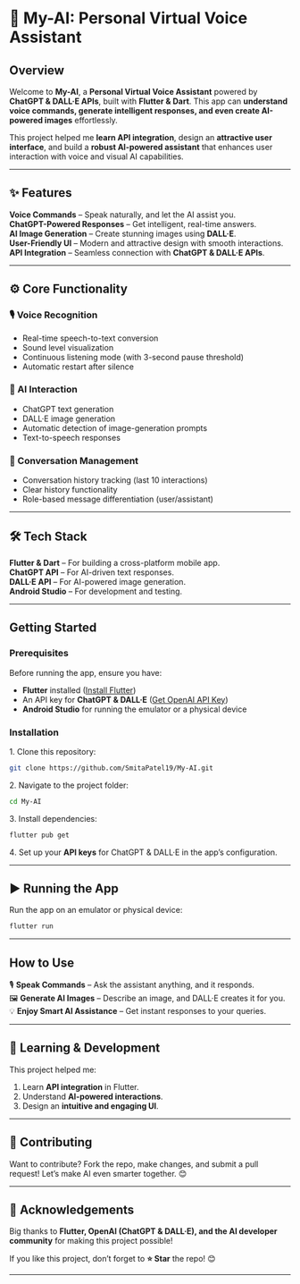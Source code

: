 # 🧠 My-AI: Personal Virtual Voice Assistant  

## Overview  

Welcome to **My-AI**, a **Personal Virtual Voice Assistant** powered by **ChatGPT & DALL·E APIs**, built with **Flutter & Dart**. This app can **understand voice commands, generate intelligent responses, and even create AI-powered images** effortlessly.  

This project helped me **learn API integration**, design an **attractive user interface**, and build a **robust AI-powered assistant** that enhances user interaction with voice and visual AI capabilities.  

---

## ✨ Features  

**Voice Commands** – Speak naturally, and let the AI assist you.  
**ChatGPT-Powered Responses** – Get intelligent, real-time answers.  
**AI Image Generation** – Create stunning images using **DALL·E**.  
**User-Friendly UI** – Modern and attractive design with smooth interactions.  
**API Integration** – Seamless connection with **ChatGPT & DALL·E APIs**.  

---

## ⚙ Core Functionality  

### 🎙 Voice Recognition  
- Real-time speech-to-text conversion  
- Sound level visualization  
- Continuous listening mode (with 3-second pause threshold)  
- Automatic restart after silence  

### 🤖 AI Interaction  
- ChatGPT text generation  
- DALL·E image generation  
- Automatic detection of image-generation prompts  
- Text-to-speech responses  

### 💬 Conversation Management  
- Conversation history tracking (last 10 interactions)  
- Clear history functionality  
- Role-based message differentiation (user/assistant)  

---

## 🛠 Tech Stack  

**Flutter & Dart** – For building a cross-platform mobile app.  
**ChatGPT API** – For AI-driven text responses.  
**DALL·E API** – For AI-powered image generation.  
**Android Studio** – For development and testing.  

---

## Getting Started  

### Prerequisites  

Before running the app, ensure you have:  

- **Flutter** installed ([Install Flutter](https://flutter.dev/docs/get-started/install))  
- An API key for **ChatGPT & DALL·E** ([Get OpenAI API Key](https://platform.openai.com/))  
- **Android Studio** for running the emulator or a physical device  

### Installation  

1️. Clone this repository:  
```bash
git clone https://github.com/SmitaPatel19/My-AI.git
```  

2️. Navigate to the project folder:
```bash
cd My-AI
```  

3️. Install dependencies:
```bash
flutter pub get
```  

4️. Set up your **API keys** for ChatGPT & DALL·E in the app’s configuration.

---

## ▶ Running the App

Run the app on an emulator or physical device:
```bash
flutter run
```  

---

## How to Use

🎙 **Speak Commands** – Ask the assistant anything, and it responds.  
🖼 **Generate AI Images** – Describe an image, and DALL·E creates it for you.  
💡 **Enjoy Smart AI Assistance** – Get instant responses to your queries.

---

## 🌱 Learning & Development

This project helped me:
1. Learn **API integration** in Flutter.
2. Understand **AI-powered interactions**.
3. Design an **intuitive and engaging UI**.

---

## 🤝 Contributing

Want to contribute? Fork the repo, make changes, and submit a pull request! Let’s make AI even smarter together. 😊

---

## 🎉 Acknowledgements

Big thanks to **Flutter, OpenAI (ChatGPT & DALL·E), and the AI developer community** for making this project possible!

If you like this project, don’t forget to **⭐ Star** the repo! 😊

---